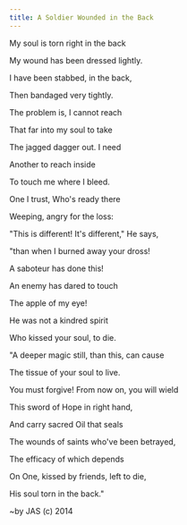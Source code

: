 ```yaml
---
title: A Soldier Wounded in the Back
---
```


My soul is torn right in the back

My wound has been dressed lightly.

I have been stabbed, in the back,

Then bandaged very tightly.

The problem is, I cannot reach

That far into my soul to take

The jagged dagger out. I need

Another to reach inside

To touch me where I bleed.

 

One I trust, Who's ready there

Weeping, angry for the loss:

"This is different! It's different," He says,

"than when I burned away your dross!

A saboteur has done this!

An enemy has dared to touch

The apple of my eye!

He was not a kindred spirit

Who kissed your soul, to die.

 

"A deeper magic still, than this, can cause

The tissue of your soul to live.

You must forgive! From now on, you will wield

This sword of Hope in right hand, 

And carry sacred Oil that seals

The wounds of saints who've been betrayed,

The efficacy of which depends

On One, kissed by friends, left to die,

His soul torn in the back."

 

~by JAS (c) 2014

